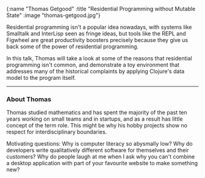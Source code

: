 {:name  "Thomas Getgood"
 :title "Residential Programming without Mutable State"
 :image "thomas-getgood.jpg"}

Residential programming isn't a popular idea nowadays, with systems like Smalltalk and InterLisp seen as fringe ideas, but tools like the REPL and Figwheel are great productivity boosters precisely because they give us back some of the power of residential programming. 

In this talk, Thomas will take a look at some of the reasons that residential programming isn't common, and demonstrate a toy environment that addresses many of the historical complaints by applying Clojure's data model to the program itself.

---

### About Thomas

Thomas studied mathematics and has spent the majority of the past ten years working on small teams and in startups, and as a result has little concept of the term role. This might be why his hobby projects show no respect for interdisciplinary boundaries.

Motivating questions: Why is computer literacy so abysmally low? Why do developers write qualitatively different software for themselves and their customers? Why do people laugh at me when I ask why you can't combine a desktop application with part of your favourite website to make something new?